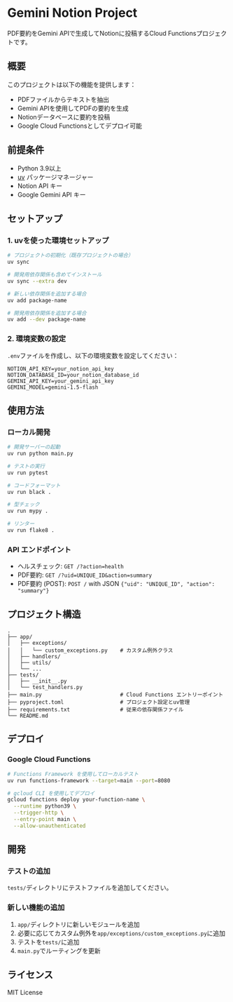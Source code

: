 # Gemini Notion Project

PDF要約をGemini APIで生成してNotionに投稿するCloud Functionsプロジェクトです。

## 概要

このプロジェクトは以下の機能を提供します：

- PDFファイルからテキストを抽出
- Gemini APIを使用してPDFの要約を生成
- Notionデータベースに要約を投稿
- Google Cloud Functionsとしてデプロイ可能

## 前提条件

- Python 3.9以上
- [uv](https://docs.astral.sh/uv/) パッケージマネージャー
- Notion API キー
- Google Gemini API キー

## セットアップ

### 1. uvを使った環境セットアップ

```bash
# プロジェクトの初期化（既存プロジェクトの場合）
uv sync

# 開発用依存関係も含めてインストール
uv sync --extra dev

# 新しい依存関係を追加する場合
uv add package-name

# 開発用依存関係を追加する場合
uv add --dev package-name
```

### 2. 環境変数の設定

`.env`ファイルを作成し、以下の環境変数を設定してください：

```env
NOTION_API_KEY=your_notion_api_key
NOTION_DATABASE_ID=your_notion_database_id
GEMINI_API_KEY=your_gemini_api_key
GEMINI_MODEL=gemini-1.5-flash
```

## 使用方法

### ローカル開発

```bash
# 開発サーバーの起動
uv run python main.py

# テストの実行
uv run pytest

# コードフォーマット
uv run black .

# 型チェック
uv run mypy .

# リンター
uv run flake8 .
```

### API エンドポイント

- ヘルスチェック: `GET /?action=health`
- PDF要約: `GET /?uid=UNIQUE_ID&action=summary`
- PDF要約 (POST): `POST /` with JSON `{"uid": "UNIQUE_ID", "action": "summary"}`

## プロジェクト構造

```
.
├── app/
│   ├── exceptions/
│   │   └── custom_exceptions.py    # カスタム例外クラス
│   ├── handlers/
│   ├── utils/
│   └── ...
├── tests/
│   ├── __init__.py
│   └── test_handlers.py
├── main.py                         # Cloud Functions エントリーポイント
├── pyproject.toml                  # プロジェクト設定とuv管理
├── requirements.txt                # 従来の依存関係ファイル
└── README.md
```

## デプロイ

### Google Cloud Functions

```bash
# Functions Framework を使用してローカルテスト
uv run functions-framework --target=main --port=8080

# gcloud CLI を使用してデプロイ
gcloud functions deploy your-function-name \
  --runtime python39 \
  --trigger-http \
  --entry-point main \
  --allow-unauthenticated
```

## 開発

### テストの追加

`tests/`ディレクトリにテストファイルを追加してください。

### 新しい機能の追加

1. `app/`ディレクトリに新しいモジュールを追加
2. 必要に応じてカスタム例外を`app/exceptions/custom_exceptions.py`に追加
3. テストを`tests/`に追加
4. `main.py`でルーティングを更新

## ライセンス

MIT License
